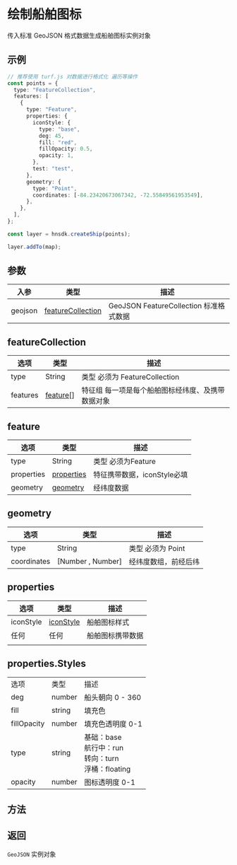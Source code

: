 # 绘制船舶图标

传入标准 GeoJSON 格式数据生成船舶图标实例对象

## 示例

```ts
// 推荐使用 turf.js 对数据进行格式化 遍历等操作
const points = {
  type: "FeatureCollection",
  features: [
    {
      type: "Feature",
      properties: {
        iconStyle: {
          type: "base",
          deg: 45,
          fill: "red",
          fillOpacity: 0.5,
          opacity: 1,
        },
        test: "test",
      },
      geometry: {
        type: "Point",
        coordinates: [-84.23420673067342, -72.55849561953549],
      },
    },
  ],
};

const layer = hnsdk.createShip(points);

layer.addTo(map);
```

## 参数

| 入参    | 类型                                    | 描述                                   |
| ------- | --------------------------------------- | -------------------------------------- |
| geojson | [featureCollection](#featureCollection) | GeoJSON FeatureCollection 标准格式数据 |

## featureCollection

| 选项     | 类型                  | 描述                                              |
| -------- | --------------------- | ------------------------------------------------- |
| type     | String                | 类型 必须为 FeatureCollection                     |
| features | [feature](#feature)[] | 特征组 每一项是每个船舶图标经纬度、及携带数据对象 |

## feature

| 选项       | 类型                      | 描述                        |
| ---------- | ------------------------- | --------------------------- |
| type       | String                    | 类型 必须为Feature          |
| properties | [properties](#properties) | 特征携带数据，iconStyle必填 |
| geometry   | [geometry](#geometry)     | 经纬度数据                  |

## geometry

| 选项        | 类型              | 描述                 |
| ----------- | ----------------- | -------------------- |
| type        | String            | 类型 必须为 Point    |
| coordinates | [Number , Number] | 经纬度数组，前经后纬 |

## properties

| 选项      | 类型                    | 描述             |
| --------- | ----------------------- | ---------------- |
| iconStyle | [iconStyle](#iconStyle) | 船舶图标样式     |
| 任何      | 任何                    | 船舶图标携带数据 |
|           |                         |                  |

## properties.Styles

|             |        |                                                              |
| ----------- | ------ | ------------------------------------------------------------ |
| 选项        | 类型   | 描述                                                         |
| deg         | number | 船头朝向 0 - 360                                             |
| fill        | string | 填充色                                                       |
| fillOpacity | number | 填充色透明度 0-1                                             |
| type        | string | 基础：base<br />航行中：run<br />转向：turn<br />浮桶：floating |
| opacity     | number | 图标透明度 0-1                                               |

## 方法

<LayerMethodsTable />

## 返回

`GeoJSON` 实例对象
